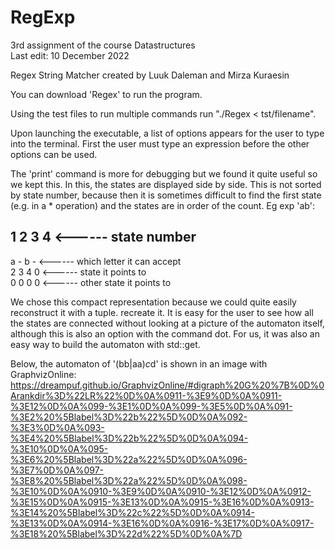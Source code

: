 # RegExp
3rd assignment of the course Datastructures  
Last edit: 10 December 2022  

Regex String Matcher created by Luuk Daleman and Mirza Kuraesin  

You can download 'Regex' to run the program. 

Using the test files to run multiple commands run "./Regex < tst/filename". 

Upon launching the executable, a list of options appears for the user to type into the terminal.
First the user must type an expression before the other options can be used.

The 'print' command is more for debugging but we found it quite useful so we kept this.
In this, the states are displayed side by side. This is not sorted by state number, 
because then it is sometimes difficult to find the first state (e.g. in a * operation) and the states are in order of the count.
Eg exp 'ab':  

1 2 3 4 <------ state number     
------------       
a - b - <------ which letter it can accept  
2 3 4 0 <------ state it points to  
0 0 0 0 <------ other state it points to  

We chose this compact representation because we could quite easily reconstruct it with a tuple. 
recreate it. It is easy for the user to see how all the states are connected without
looking at a picture of the automaton itself, although this is also an option with the command dot.
For us, it was also an easy way to build the automaton with std::get.

Below, the automaton of '(bb|aa)*c*d' is shown in an image with GraphvizOnline:
https://dreampuf.github.io/GraphvizOnline/#digraph%20G%20%7B%0D%0Arankdir%3D%22LR%22%0D%0A%0911-%3E9%0D%0A%0911-%3E12%0D%0A%099-%3E1%0D%0A%099-%3E5%0D%0A%091-%3E2%20%5Blabel%3D%22b%22%5D%0D%0A%092-%3E3%0D%0A%093-%3E4%20%5Blabel%3D%22b%22%5D%0D%0A%094-%3E10%0D%0A%095-%3E6%20%5Blabel%3D%22a%22%5D%0D%0A%096-%3E7%0D%0A%097-%3E8%20%5Blabel%3D%22a%22%5D%0D%0A%098-%3E10%0D%0A%0910-%3E9%0D%0A%0910-%3E12%0D%0A%0912-%3E15%0D%0A%0915-%3E13%0D%0A%0915-%3E16%0D%0A%0913-%3E14%20%5Blabel%3D%22c%22%5D%0D%0A%0914-%3E13%0D%0A%0914-%3E16%0D%0A%0916-%3E17%0D%0A%0917-%3E18%20%5Blabel%3D%22d%22%5D%0D%0A%7D
